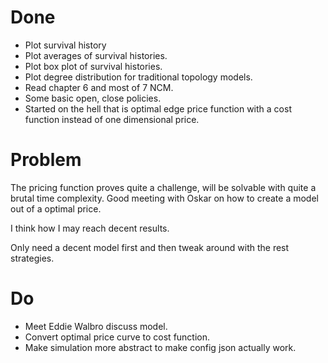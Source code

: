 # Done
* Plot survival history
* Plot averages of survival histories.
* Plot box plot of survival histories. 
* Plot degree distribution for traditional topology models.
* Read chapter 6 and most of 7 NCM.
* Some basic open, close policies.
* Started on the hell that is optimal edge price function with a cost function instead of one dimensional price.

# Problem

The pricing function proves quite a challenge, will be solvable with quite a brutal time complexity.
Good meeting with Oskar on how to create a model out of a optimal price. 

I think how I may reach decent results.

Only need a decent model first and then tweak around with the rest strategies.

# Do

* Meet Eddie Walbro discuss model.
* Convert optimal price curve to cost function.
* Make simulation more abstract to make config json actually work.